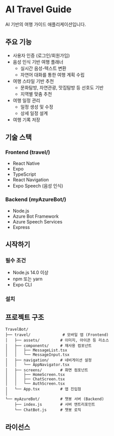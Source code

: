 # AI Travel Guide

AI 기반의 여행 가이드 애플리케이션입니다.

## 주요 기능

- 사용자 인증 (로그인/회원가입)
- 음성 인식 기반 여행 플래너
  - 실시간 음성-텍스트 변환
  - 자연어 대화를 통한 여행 계획 수립
- 여행 스타일 기반 추천
  - 문화탐방, 자연관광, 맛집탐방 등 선호도 기반
  - 지역별 맞춤 추천
- 여행 일정 관리
  - 일정 생성 및 수정
  - 상세 일정 설계
- 여행 기록 저장

## 기술 스택

### Frontend (travel/)

- React Native
- Expo
- TypeScript
- React Navigation
- Expo Speech (음성 인식)

### Backend (myAzureBot/)

- Node.js
- Azure Bot Framework
- Azure Speech Services
- Express

## 시작하기

### 필수 조건

- Node.js 14.0 이상
- npm 또는 yarn
- Expo CLI

### 설치

## 프로젝트 구조

```
TravelBot/
├── travel/              # 모바일 앱 (Frontend)
│   ├── assets/         # 이미지, 아이콘 등 리소스
│   ├── components/     # 재사용 컴포넌트
│   │   ├── MessageList.tsx
│   │   └── MessageInput.tsx
│   ├── navigation/     # 네비게이션 설정
│   │   └── AppNavigator.tsx
│   ├── screens/        # 화면 컴포넌트
│   │   ├── HomeScreen.tsx
│   │   ├── ChatScreen.tsx
│   │   └── AuthScreen.tsx
│   └── App.tsx         # 앱 진입점
│
└── myAzureBot/         # 챗봇 서버 (Backend)
    ├── index.js        # 서버 엔트리포인트
    └── ChatBot.js      # 챗봇 로직
```

## 라이선스
